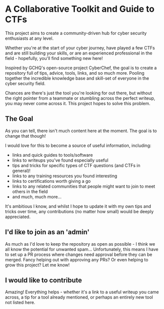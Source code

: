 # A Collaborative Toolkit and Guide to CTFs

This project aims to create a community-driven hub for cyber security enthusiasts at any level.

Whether you're at the start of your cyber journey, have played a few CTFs and are still building your skills, or are an experienced professional in the field - hopefully, you'll find something new here!

Inspired by GCHQ's open-source project CyberChef, the goal is to create a repository full of tips, advice, tools, links, and so much more. Pooling together the incredible knowledge base and skill-set of everyone in the cyber security field.

Chances are there's just the tool you're looking for out there, but without the right pointer from a teammate or stumbling across the perfect writeup, you may never come across it. This project hopes to solve this problem.

## The Goal

As you can tell, there isn't much content here at the moment. The goal is to change that though!

I would love for this to become a source of useful information, including:

- links and quick guides to tools/software
- links to writeups you've found especially useful
- tips and tricks for specific types of CTF questions (and CTFs in general)!
- links to any training resources you found interesting
- links to certifications worth giving a go
- links to any related communities that people might want to join to meet others in the field
- and much, much more...

It's ambitious I know, and whilst I hope to update it with my own tips and tricks over time, any contributions (no matter how small) would be deeply appreciated. 

## I'd like to join as an 'admin'

As much as I'd love to keep the repository as open as possible - I think we all know the potential for unwanted spam... Unfortunately, this means I have to set up a PR process where changes need approval before they can be merged. Fancy helping out with approving any PRs? Or even helping to grow this project? Let me know!

## I would like to contribute

Amazing! Everything helps - whether it's a link to a useful writeup you came across, a tip for a tool already mentioned, or perhaps an entirely new tool not listed here.
